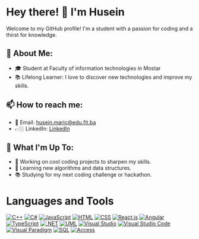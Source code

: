 # Hey there! 👋 I'm Husein

Welcome to my GitHub profile! I'm a student with a passion for coding and a thirst for knowledge.

## 🌱 About Me:

- 🎓 Student at Faculty of information technologies in Mostar
- 📚 Lifelong Learner: I love to discover new technologies and improve my skills.

## 📫 How to reach me:

- 📧 Email: husein.maric@edu.fit.ba
- 👉🏼 LinkedIn: [LinkedIn](https://www.linkedin.com/in/marichusein/)

## 🚀 What I'm Up To:

- 🔭 Working on cool coding projects to sharpen my skills.
- 🌱 Learning new algorithms and data structures.
- 📚 Studying for my next coding challenge or hackathon.



# Languages and Tools
[![C++](https://img.shields.io/badge/-C++-blue?logo=c%2B%2B&logoColor=white)](https://en.cppreference.com/)
[![C#](https://img.shields.io/badge/-C%23-purple?logo=c-sharp&logoColor=white)](https://docs.microsoft.com/en-us/dotnet/csharp/)
[![JavaScript](https://img.shields.io/badge/-JavaScript-yellow?logo=javascript&logoColor=white)](https://developer.mozilla.org/en-US/docs/Web/JavaScript)
[![HTML](https://img.shields.io/badge/-HTML-orange?logo=html5&logoColor=white)](https://developer.mozilla.org/en-US/docs/Web/HTML)
[![CSS](https://img.shields.io/badge/-CSS-blue?logo=css3&logoColor=white)](https://developer.mozilla.org/en-US/docs/Web/CSS)
[![React.js](https://img.shields.io/badge/-React.js-blue?logo=react&logoColor=white)](https://reactjs.org/)
[![Angular](https://img.shields.io/badge/-Angular-red?logo=angular&logoColor=white)](https://angular.io/)
[![TypeScript](https://img.shields.io/badge/-TypeScript-blue?logo=typescript&logoColor=white)](https://www.typescriptlang.org/)
[![.NET](https://img.shields.io/badge/-.NET-purple?logo=.net&logoColor=white)](https://dotnet.microsoft.com/)
[![UML](https://img.shields.io/badge/-UML-lightgrey)](https://www.uml.org/)
[![Visual Studio](https://img.shields.io/badge/-Visual%20Studio-blue?logo=visual-studio&logoColor=white)](https://visualstudio.microsoft.com/)
[![Visual Studio Code](https://img.shields.io/badge/-Visual%20Studio%20Code-blue?logo=visual-studio-code&logoColor=white)](https://code.visualstudio.com/)
[![Visual Paradigm](https://img.shields.io/badge/-Visual%20Paradigm-blue)](https://www.visual-paradigm.com/)
[![SQL](https://img.shields.io/badge/-SQL-black?logo=sql&logoColor=white)](https://www.sql.org/)
[![Access](https://img.shields.io/badge/-Access-yellow?logo=microsoft-access&logoColor=white)](https://www.microsoft.com/en-us/microsoft-365/access/)

